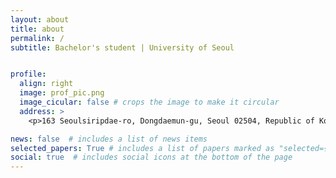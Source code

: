 ```yaml
---
layout: about
title: about
permalink: /
subtitle: Bachelor's student | University of Seoul


profile:
  align: right
  image: prof_pic.png
  image_cicular: false # crops the image to make it circular
  address: >
    <p>163 Seoulsiripdae-ro, Dongdaemun-gu, Seoul 02504, Republic of Korea</p>

news: false  # includes a list of news items
selected_papers: True # includes a list of papers marked as "selected={true}"
social: true  # includes social icons at the bottom of the page
---
```

